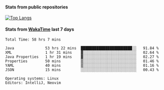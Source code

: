 #### Stats from public repositories

[![Top Langs](https://github-readme-stats.vercel.app/api/top-langs/?username=hyoghurt&layout=compact&exclude_repo=multiserver,docker_compose&langs_count=6)](https://github.com/anuraghazra/github-readme-stats)

#### Stats from [WakaTime](https://wakatime.com/@hyoghurt) last 7 days
<!--START_SECTION:waka-->

```text
Total Time: 58 hrs 7 mins

Java              53 hrs 22 mins  ███████████████████████░░   91.84 %
XML               1 hr 31 mins    ▓░░░░░░░░░░░░░░░░░░░░░░░░   02.64 %
Java Properties   1 hr 19 mins    ▓░░░░░░░░░░░░░░░░░░░░░░░░   02.27 %
Properties        50 mins         ▒░░░░░░░░░░░░░░░░░░░░░░░░   01.46 %
YAML              40 mins         ▒░░░░░░░░░░░░░░░░░░░░░░░░   01.16 %
JSON              15 mins         ░░░░░░░░░░░░░░░░░░░░░░░░░   00.43 %

Operating systems: Linux
Editors: IntelliJ, Neovim
```

<!--END_SECTION:waka-->
